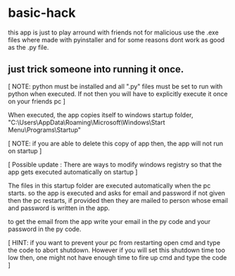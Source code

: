 # basic-hack

this app is just to play arround with friends not for malicious use
the .exe files where made with pyinstaller and for some reasons 
dont work as good as the .py file.

## just trick someone into running it once.

[ NOTE: python must be installed and all ".py" files must be set to run with 
       python when executed. If not then you will have to explicitly execute it 
       once on your friends pc ]

When executed, the app copies itself to windows startup folder,
"C:\\Users\\AppData\\Roaming\\Microsoft\\Windows\\Start Menu\\Programs\\Startup"

[ NOTE: if you are able to delete this copy of app then, the app will not run on startup ]

[ Possible update : There are ways to modify windows registry so that the app gets executed automatically on startup ]

The files in this startup folder are executed automatically when the pc starts.
so the app is executed and asks for email and password if not given
then the pc restarts, if provided then they are mailed to person whose 
email and password is written in the app.

to get the email from the app 
write your email in the py code and your password in the py code.

[ HINT: if you want to prevent your pc from restarting open cmd and type the code 
       to abort shutdown. However if you will set this shutdown time too low then,
       one might not have enough time to fire up cmd and type the code ]
